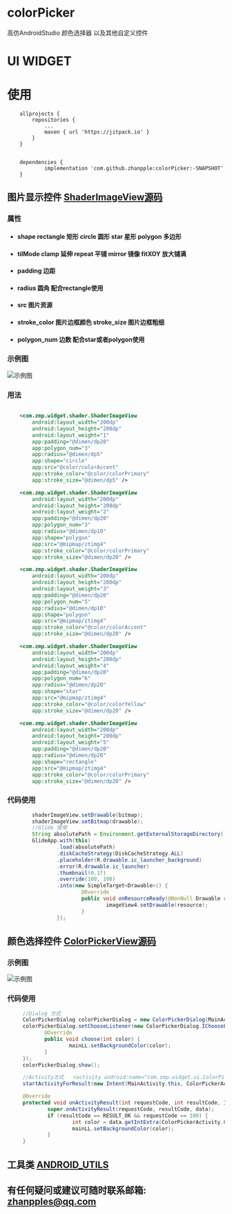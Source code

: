 # colorPicker
高仿AndroidStudio 颜色选择器 以及其他自定义控件

UI WIDGET
======
# 使用
```
	allprojects {
		repositories {
			...
			maven { url 'https://jitpack.io' }
		}
	}


  	dependencies {
  	        implementation 'com.github.zhanpple:colorPicker:-SNAPSHOT'
  	}

```


## 图片显示控件 [ShaderImageView源码](https://github.com/zhanpple/colorPicker/tree/master/widget/src/main/java/com/zmp/widget/shader/ShaderImageView.java)

### 属性
* <H4>     shape  rectangle 矩形 circle 圆形 star 星形 polygon 多边形
* <H4>     tilMode  clamp 延伸 repeat 平铺 mirror 镜像 fitXOY 放大铺满
* <H4>     padding 边距
* <H4>     radius 圆角 配合rectangle使用
* <H4>     src 图片资源
* <H4>     stroke_color 图片边框颜色 stroke_size 图片边框粗细
* <H4>     polygon_num 边数 配合star或者polygon使用

### 示例图

![示例图](https://github.com/zhanpple/Android_Demo/blob/master/testFile/ui_pre.jpg "效果示例图")

### 用法
```xml

    <com.zmp.widget.shader.ShaderImageView
        android:layout_width="200dp"
        android:layout_height="200dp"
        android:layout_weight="1"
        app:padding="@dimen/dp20"
        app:polygon_num="3"
        app:radius="@dimen/dp5"
        app:shape="circle"
        app:src="@color/colorAccent"
        app:stroke_color="@color/colorPrimary"
        app:stroke_size="@dimen/dp5" />

    <com.zmp.widget.shader.ShaderImageView
        android:layout_width="200dp"
        android:layout_height="200dp"
        android:layout_weight="2"
        app:padding="@dimen/dp20"
        app:polygon_num="3"
        app:radius="@dimen/dp10"
        app:shape="polygon"
        app:src="@mipmap/ztimg4"
        app:stroke_color="@color/colorPrimary"
        app:stroke_size="@dimen/dp20" />

    <com.zmp.widget.shader.ShaderImageView
        android:layout_width="200dp"
        android:layout_height="200dp"
        android:layout_weight="3"
        app:padding="@dimen/dp20"
        app:polygon_num="5"
        app:radius="@dimen/dp10"
        app:shape="polygon"
        app:src="@mipmap/ztimg4"
        app:stroke_color="@color/colorAccent"
        app:stroke_size="@dimen/dp20" />

    <com.zmp.widget.shader.ShaderImageView
        android:layout_width="200dp"
        android:layout_height="200dp"
        android:layout_weight="4"
        app:padding="@dimen/dp20"
        app:polygon_num="6"
        app:radius="@dimen/dp20"
        app:shape="star"
        app:src="@mipmap/ztimg4"
        app:stroke_color="@color/colorYellow"
        app:stroke_size="@dimen/dp20" />

    <com.zmp.widget.shader.ShaderImageView
        android:layout_width="200dp"
        android:layout_height="200dp"
        android:layout_weight="5"
        app:padding="@dimen/dp20"
        app:radius="@dimen/dp20"
        app:shape="rectangle"
        app:src="@mipmap/ztimg4"
        app:stroke_color="@color/colorPrimary"
        app:stroke_size="@dimen/dp20" />

```
### 代码使用
```java
        shaderImageView.setDrawable(bitmap);
        shaderImageView.setBitmap(drawable);
        //Glide 使用
        String absolutePath = Environment.getExternalStorageDirectory().getAbsolutePath() + "/test.png";
        GlideApp.with(this)
                .load(absolutePath)
                .diskCacheStrategy(DiskCacheStrategy.ALL)
                .placeholder(R.drawable.ic_launcher_background)
                .error(R.drawable.ic_launcher)
                .thumbnail(0.1f)
                .override(100, 100)
                .into(new SimpleTarget<Drawable>() {
                        @Override
                        public void onResourceReady(@NonNull Drawable resource, @Nullable Transition<? super Drawable> transition) {
                                imageView4.setDrawable(resource);
                        }
                });
```

## 颜色选择控件 [ColorPickerView源码](https://github.com/zhanpple/colorPicker/tree/master/widget/src/main/java/com/zmp/widget/shader/ColorPickerView.java)
### 示例图
![示例图](https://github.com/zhanpple/Android_Demo/blob/master/testFile/ui_pre2.jpg "效果示例图")
### 代码使用
```java
     //Dialog 方式
     ColorPickerDialog colorPickerDialog = new ColorPickerDialog(MainActivity.this);
     colorPickerDialog.setChooseListener(new ColorPickerDialog.IChooseListener() {
            @Override
            public void choose(int color) {
                    mainLL.setBackgroundColor(color);
            }
     });
     colorPickerDialog.show();

     //Activity方式   <activity android:name="com.zmp.widget.ui.ColorPickerActivity"/>
     startActivityForResult(new Intent(MainActivity.this, ColorPickerActivity.class), 100);

     @Override
     protected void onActivityResult(int requestCode, int resultCode, Intent data) {
             super.onActivityResult(requestCode, resultCode, data);
             if (resultCode == RESULT_OK && requestCode == 100) {
                     int color = data.getIntExtra(ColorPickerActivity.COLOR_KEY, Color.WHITE);
                     mainLL.setBackgroundColor(color);
             }
     }
```
## 工具类 [ANDROID_UTILS](https://github.com/zhanpple/Android_Demo/blob/master/README.md)

## 有任何疑问或建议可随时联系邮箱: zhanpples@qq.com

